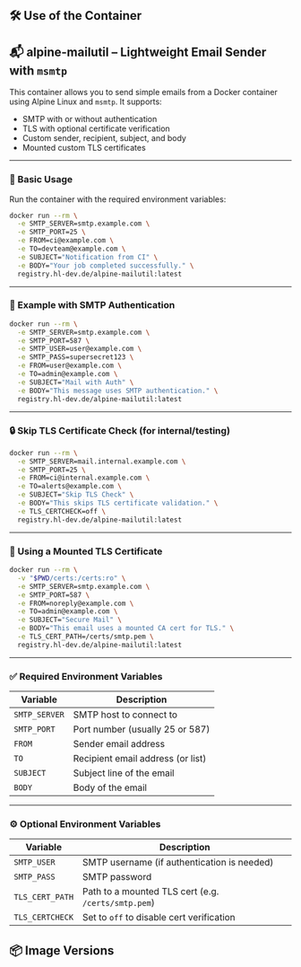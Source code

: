 ## 🛠️ Use of the Container

## 📬 alpine-mailutil – Lightweight Email Sender with `msmtp`

This container allows you to send simple emails from a Docker container using Alpine Linux and `msmtp`. It supports:

- SMTP with or without authentication
- TLS with optional certificate verification
- Custom sender, recipient, subject, and body
- Mounted custom TLS certificates

---

### 🚀 Basic Usage

Run the container with the required environment variables:

```bash
docker run --rm \
  -e SMTP_SERVER=smtp.example.com \
  -e SMTP_PORT=25 \
  -e FROM=ci@example.com \
  -e TO=devteam@example.com \
  -e SUBJECT="Notification from CI" \
  -e BODY="Your job completed successfully." \
  registry.hl-dev.de/alpine-mailutil:latest
```

---

### 🔐 Example with SMTP Authentication

```bash
docker run --rm \
  -e SMTP_SERVER=smtp.example.com \
  -e SMTP_PORT=587 \
  -e SMTP_USER=user@example.com \
  -e SMTP_PASS=supersecret123 \
  -e FROM=user@example.com \
  -e TO=admin@example.com \
  -e SUBJECT="Mail with Auth" \
  -e BODY="This message uses SMTP authentication." \
  registry.hl-dev.de/alpine-mailutil:latest
```

---

### 🔒 Skip TLS Certificate Check (for internal/testing)

```bash
docker run --rm \
  -e SMTP_SERVER=mail.internal.example.com \
  -e SMTP_PORT=25 \
  -e FROM=ci@internal.example.com \
  -e TO=alerts@example.com \
  -e SUBJECT="Skip TLS Check" \
  -e BODY="This skips TLS certificate validation." \
  -e TLS_CERTCHECK=off \
  registry.hl-dev.de/alpine-mailutil:latest
```

---

### 📄 Using a Mounted TLS Certificate

```bash
docker run --rm \
  -v "$PWD/certs:/certs:ro" \
  -e SMTP_SERVER=smtp.example.com \
  -e SMTP_PORT=587 \
  -e FROM=noreply@example.com \
  -e TO=admin@example.com \
  -e SUBJECT="Secure Mail" \
  -e BODY="This email uses a mounted CA cert for TLS." \
  -e TLS_CERT_PATH=/certs/smtp.pem \
  registry.hl-dev.de/alpine-mailutil:latest
```

---

### ✅ Required Environment Variables

| Variable      | Description                       |
| ------------- | --------------------------------- |
| `SMTP_SERVER` | SMTP host to connect to           |
| `SMTP_PORT`   | Port number (usually 25 or 587)   |
| `FROM`        | Sender email address              |
| `TO`          | Recipient email address (or list) |
| `SUBJECT`     | Subject line of the email         |
| `BODY`        | Body of the email                 |

---

### ⚙️ Optional Environment Variables

| Variable        | Description                                         |
| --------------- | --------------------------------------------------- |
| `SMTP_USER`     | SMTP username (if authentication is needed)         |
| `SMTP_PASS`     | SMTP password                                       |
| `TLS_CERT_PATH` | Path to a mounted TLS cert (e.g. `/certs/smtp.pem`) |
| `TLS_CERTCHECK` | Set to `off` to disable cert verification           |

## 📦 Image Versions

<!-- VERSION_START -->
